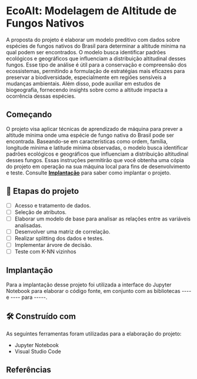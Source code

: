 <p align="center">
</p>

# EcoAlt: Modelagem de Altitude de Fungos Nativos

A proposta do projeto é elaborar um modelo preditivo com dados sobre espécies de fungos nativos do Brasil para determinar a altitude mínima na qual podem ser encontrados. O modelo busca identificar padrões ecológicos e geográficos que influenciam a distribuição altitudinal desses fungos. Esse tipo de análise é útil para a conservação e compreensão dos ecossistemas, permitindo a formulação de estratégias mais eficazes para preservar a biodiversidade, especialmente em regiões sensíveis a mudanças ambientais. Além disso, pode auxiliar em estudos de biogeografia, fornecendo insights sobre como a altitude impacta a ocorrência dessas espécies.

## Começando

O projeto visa aplicar técnicas de aprendizado de máquina para prever a altitude mínima onde uma espécie de fungo nativa do Brasil pode ser encontrada. Baseando-se em características como ordem, família, longitude mínima e latitude mínima observadas, o modelo busca identificar padrões ecológicos e geográficos que influenciam a distribuição altitudinal desses fungos.
Essas instruções permitirão que você obtenha uma cópia do projeto em operação na sua máquina local para fins de desenvolvimento e teste.
Consulte **[Implantação](#-implanta%C3%A7%C3%A3o)** para saber como implantar o projeto. 

## 🔨 Etapas do projeto

- [ ] Acesso e tratamento de dados.
- [ ] Seleção de atributos.
- [ ] Elaborar um modelo de base para analisar as relações entre as variáveis analisadas.
- [ ] Desenvolver uma matriz de correlação.
- [ ] Realizar splitting dos dados e testes.
- [ ] Implementar árvore de decisão.
- [ ] Teste com K-NN vizinhos
      
##  Implantação

Para a implantação desse projeto foi utilizada a interface do Jupyter Notebook para elaborar o código fonte, em conjunto com as bibliotecas ---- e ---- para -----.

## 🛠️ Construído com

As seguintes ferramentas foram utilizadas para a elaboração do projeto:

* Jupyter Notebook 
* Visual Studio Code  

## Referências
